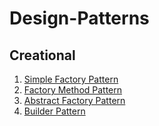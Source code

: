 # Design-Patterns

## Creational

1.  [Simple Factory Pattern](creational/simple_factory/README.md)
2.  [Factory Method Pattern](creational/factory_method/README.md)
3.  [Abstract Factory Pattern](creational/abstract_factory/README.md)
4.  [Builder Pattern](creational/builder/README.md)
